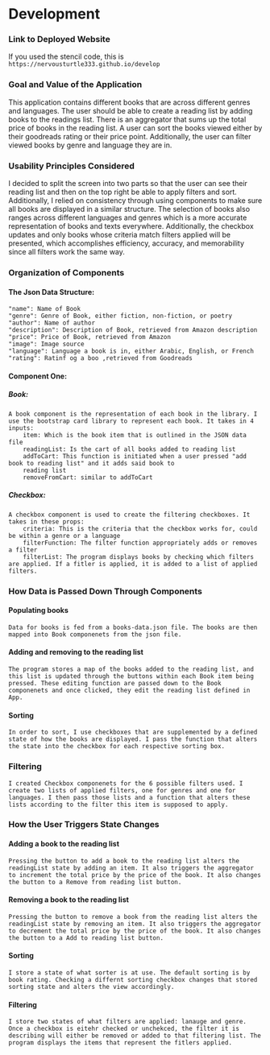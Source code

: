 # Development

### Link to Deployed Website
If you used the stencil code, this is `https://nervousturtle333.github.io/develop`

### Goal and Value of the Application
This application contains different books that are across different genres and languages. The user should be able to 
create a reading list by adding books to the readings list. There is an aggregator that sums up the total price of books
in the reading list. A user can sort the books viewed either by their goodreads rating or their price point. 
Additionally, the user can filter viewed books by genre and language they are in. 

### Usability Principles Considered
I decided to split the screen into two parts so that the user can see their reading list and then on the top right be 
able to apply filters and sort. Additionally, I relied on consistency through using components to make sure all books 
are displayed in a similar structure. The selection of books also ranges across different languages and genres 
which is a more accurate representation of books and texts everywhere. Additionally, the checkbox updates and only books
whose criteria match filters applied will be presented, which accomplishes efficiency, accuracy, and memorability 
since all filters work the same way. 

### Organization of Components

#### The Json Data Structure:
    "name": Name of Book
    "genre": Genre of Book, either fiction, non-fiction, or poetry
    "author": Name of author
    "description": Description of Book, retrieved from Amazon description
    "price": Price of Book, retrieved from Amazon
    "image": Image source
    "language": Language a book is in, either Arabic, English, or French 
    "rating": Ratinf og a boo ,retrieved from Goodreads

#### Component One:
##### Book:
    A book component is the representation of each book in the library. I use the bootstrap card library to represent each book. It takes in 4 inputs:
        item: Which is the book item that is outlined in the JSON data file
        readingList: Is the cart of all books added to reading list
        addToCart: This function is initiated when a user pressed "add book to reading list" and it adds said book to
        reading list
        removeFromCart: similar to addToCart

##### Checkbox: 
    A checkbox component is used to create the filtering checkboxes. It takes in these props:
        criteria: This is the criteria that the checkbox works for, could be within a genre or a language
        filterFunction: The filter function appropriately adds or removes a filter
        filterList: The program displays books by checking which filters are applied. If a fitler is applied, it is added to a list of applied filters.

### How Data is Passed Down Through Components
#### Populating books
    Data for books is fed from a books-data.json file. The books are then mapped into Book componenets from the json file. 
#### Adding and removing to the reading list
    The program stores a map of the books added to the reading list, and this list is updated through the buttons within each Book item being pressed. These editing function are passed down to the Book componenets and once clicked, they edit the reading list defined in App.
#### Sorting 
    In order to sort, I use checkboxes that are supplemented by a defined state of how the books are displayed. I pass the function that alters the state into the checkbox for each respective sorting box.
### Filtering 
    I created Checkbox componenets for the 6 possible filters used. I create two lists of applied filters, one for genres and one for languages. I then pass those lists and a function that alters these lists according to the filter this item is supposed to apply. 

### How the User Triggers State Changes
#### Adding a book to the reading list
    Pressing the button to add a book to the reading list alters the readingList state by adding an item. It also triggers the aggregator to increment the total price by the price of the book. It also changes the button to a Remove from reading list button. 
#### Removing a book to the reading list
    Pressing the button to remove a book from the reading list alters the readingList state by removing an item. It also triggers the aggregator to decrement the total price by the price of the book. It also changes the button to a Add to reading list button. 
#### Sorting
    I store a state of what sorter is at use. The default sorting is by book rating. Checking a differnt sorting checkbox changes that stored sorting state and alters the view accordingly.
#### Filtering
    I store two states of what filters are applied: lanauge and genre. Once a checkbox is eitehr checked or unchekced, the filter it is describing will either be removed or added to that filtering list. The program displays the items that represent the fitlers applied. 

